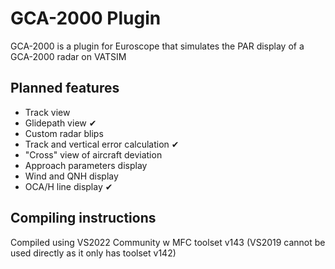 # GCA-2000 Plugin
GCA-2000 is a plugin for Euroscope that simulates the PAR display of a GCA-2000 radar on VATSIM

## Planned features
* Track view
* Glidepath view ✔
* Custom radar blips
* Track and vertical error calculation ✔
* "Cross" view of aircraft deviation
* Approach parameters display
* Wind and QNH display
* OCA/H line display ✔

## Compiling instructions
Compiled using VS2022 Community w MFC toolset v143 (VS2019 cannot be used directly as it only has toolset v142)
